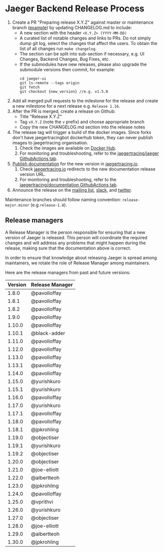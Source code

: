 # Jaeger Backend Release Process

1. Create a PR "Preparing release X.Y.Z" against master or maintenance branch ([example](https://github.com/jaegertracing/jaeger/pull/543/files)) by updating CHANGELOG.md to include:
    * A new section with the header `<X.Y.Z> (YYYY-MM-DD)`
    * A curated list of notable changes and links to PRs. Do not simply dump git log, select the changes that affect the users. To obtain the list of all changes run `make changelog`.
    * The section can be split into sub-section if necessary, e.g. UI Changes, Backend Changes, Bug Fixes, etc.
    * If the submodules have new releases, please also upgrade the submodule versions then commit, for example:
        ```
        cd jaeger-ui
        git ls-remote --tags origin
        git fetch
        git checkout {new_version} //e.g. v1.5.0
        ```
2. Add all merged pull requests to the milestone for the release and create a new milestone for a next release e.g. `Release 1.16`.
3. After the PR is merged, create a release on Github:
    * Title "Release X.Y.Z" 
    * Tag `vX.Y.Z` (note the `v` prefix) and choose appropriate branch
    * Copy the new CHANGELOG.md section into the release notes
4. The release tag will trigger a build of the docker images. Since forks don't have jaegertracingbot dockerhub token, they can never publish images to jaegertracing organisation.
   1. Check the images are available on [Docker Hub](https://hub.docker.com/r/jaegertracing/).
   2. For monitoring and troubleshooting, refer to the [jaegertracing/jaeger GithubActions tab](https://github.com/jaegertracing/jaeger/actions).
5. [Publish documentation](https://github.com/jaegertracing/documentation/blob/master/RELEASE.md) for the new version in [jaegertracing.io](https://www.jaegertracing.io/docs/latest).
   1. Check [jaegertracing.io](https://www.jaegertracing.io/docs/latest) redirects to the new documentation release version URL.
   2. For monitoring and troubleshooting, refer to the [jaegertracing/documentation GithubActions tab](https://github.com/jaegertracing/documentation/actions).
6. Announce the release on the [mailing list](https://groups.google.com/g/jaeger-tracing), [slack](https://cloud-native.slack.com/archives/CGG7NFUJ3), and [twitter](https://twitter.com/JaegerTracing?lang=en).

Maintenance branches should follow naming convention: `release-major.minor` (e.g.`release-1.8`).

## Release managers

A Release Manager is the person responsible for ensuring that a new version of Jaeger is released. This person will coordinate the required changes and will address any problems that might happen during the release, making sure that the documentation above is correct.

In order to ensure that knowledge about releasing Jaeger is spread among maintainers, we rotate the role of Release Manager among maintainers.

Here are the release managers from past and future versions:

| Version   | Release Manager  |
|-----------|------------------|
| 1.8.0     | @pavolloffay     |
| 1.8.1     | @pavolloffay     |
| 1.8.2     | @pavolloffay     |
| 1.9.0     | @pavolloffay     |
| 1.10.0    | @pavolloffay     |
| 1.10.1    | @black-adder     |
| 1.11.0    | @pavolloffay     |
| 1.12.0    | @pavolloffay     |
| 1.13.0    | @pavolloffay     |
| 1.13.1    | @pavolloffay     |
| 1.14.0    | @pavolloffay     |
| 1.15.0    | @yurishkuro      |
| 1.15.1    | @yurishkuro      |
| 1.16.0    | @pavolloffay     |
| 1.17.0    | @yurishkuro      |
| 1.17.1    | @pavolloffay     |
| 1.18.0    | @pavolloffay     |
| 1.18.1    | @jpkrohling      |
| 1.19.0    | @objectiser      |
| 1.19.1    | @yurishkuro      |
| 1.19.2    | @objectiser      |
| 1.20.0    | @objectiser      |
| 1.21.0    | @joe-elliott     |
| 1.22.0    | @albertteoh      |
| 1.23.0    | @jpkrohling      |
| 1.24.0    | @pavolloffay     |
| 1.25.0    | @vprithvi        |
| 1.26.0    | @yurishkuro      |
| 1.27.0    | @objectiser      |
| 1.28.0    | @joe-elliott     |
| 1.29.0    | @albertteoh      |
| 1.30.0    | @jpkrohling      |
